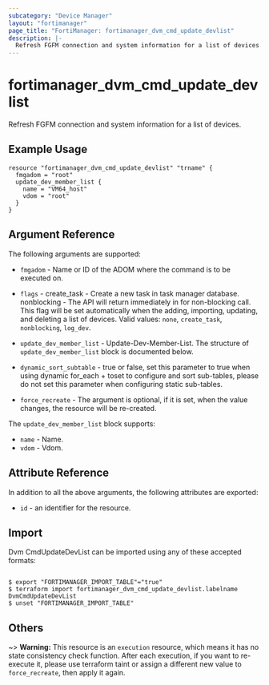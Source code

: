 ```yaml
---
subcategory: "Device Manager"
layout: "fortimanager"
page_title: "FortiManager: fortimanager_dvm_cmd_update_devlist"
description: |-
  Refresh FGFM connection and system information for a list of devices.
---
```


# fortimanager_dvm_cmd_update_devlist
Refresh FGFM connection and system information for a list of devices.

## Example Usage

```hcl
resource "fortimanager_dvm_cmd_update_devlist" "trname" {
  fmgadom = "root"
  update_dev_member_list {
    name = "VM64_host"
    vdom = "root"
  }
}
```

## Argument Reference


The following arguments are supported:


* `fmgadom` - Name or ID of the ADOM where the command is to be executed on.
* `flags` - create_task - Create a new task in task manager database. nonblocking - The API will return immediately in for non-blocking call. This flag will be set automatically when the adding, importing, updating, and deleting a list of devices. Valid values: `none`, `create_task`, `nonblocking`, `log_dev`.

* `update_dev_member_list` - Update-Dev-Member-List. The structure of `update_dev_member_list` block is documented below.
* `dynamic_sort_subtable` - true or false, set this parameter to true when using dynamic for_each + toset to configure and sort sub-tables, please do not set this parameter when configuring static sub-tables.
* `force_recreate` - The argument is optional, if it is set, when the value changes, the resource will be re-created.

The `update_dev_member_list` block supports:

* `name` - Name.
* `vdom` - Vdom.


## Attribute Reference

In addition to all the above arguments, the following attributes are exported:
* `id` - an identifier for the resource.

## Import

Dvm CmdUpdateDevList can be imported using any of these accepted formats:
```

$ export "FORTIMANAGER_IMPORT_TABLE"="true"
$ terraform import fortimanager_dvm_cmd_update_devlist.labelname DvmCmdUpdateDevList
$ unset "FORTIMANAGER_IMPORT_TABLE"
```

## Others

~> **Warning:** This resource is an `execution` resource, which means it has no state consistency check function. After each execution, if you want to re-execute it, please use terraform taint or assign a different new value to `force_recreate`, then apply it again.
